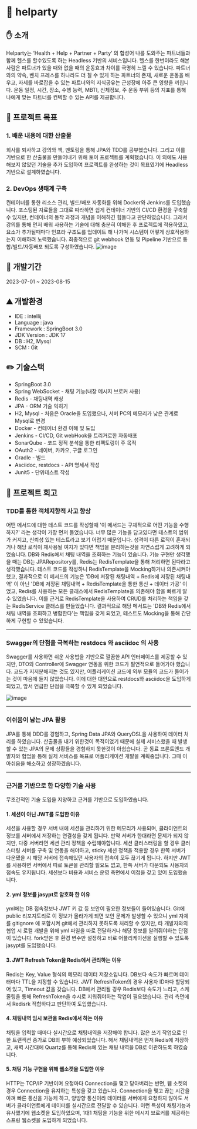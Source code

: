 # 🏃 helparty

## ✋ 소개

Helparty는 ‘Health + Help + Partner + Party’ 의 합성어 나를 도와주는 파트너들과 함께 헬스를 할수있도록 하는 Headless 기반의 서비스입니다.
헬스를 한번이라도 해본 사람은 파트너가 있을 때와 없을 때의 운동효과 차이를 극명히 느낄 수 있습니다.
파트너와의 약속, 벤치 프레스를 하나라도 더 칠 수 있게 하는 파트너의 존재, 새로운 운동을 배우고, 자세를 바로잡을 수 있는 파트너와의 지식공유는 근성장에 아주 큰 영향을 끼칩니다.
운동 일정, 시간, 장소, 수행 능력, MBTI, 신체정보, 주 운동 부위 등의 지표를 통해 나에게 맞는 파트너를 컨텍할 수 있는 API를 제공합니다.

## 🥅 프로젝트 목표

### 1. 배운 내용에 대한 산출물

회사를 퇴사하고 강의와 책, 멘토링을 통해 JPA와 TDD를 공부했습니다. 그리고 이를 기반으로 한 산출물을 만들어내기 위해 토이 프로젝트를 계획했습니다.
이 외에도 사용해보지 않았던 기술을 추가 도입하여 프로젝트를 완성하는 것이 목표였기에 Headless 기반으로 설계하였습니다.

### 2. DevOps 생태계 구축

컨테이너를 통한 리소스 관리, 빌드/배포 자동화를 위해 Docker와 Jenkins를 도입했습니다. 포스팅된 자료들을 그대로 따라하면 쉽게 컨테이너 기반의 CI/CD 환경을 구축할 수 있지만,
컨테이너의 동작 과정과 개념을 이해하긴 힘들다고 판단하였습니다. 그래서 강의를 통해 먼저 배워 사용하는 기술에 대해 충분히 이해한 후 프로젝트에 적용하였고, 요소가 추가될때마다
인프라 구조도를 업데이트 해 나가며 시스템이 어떻게 상호작용하는지 이해하려 노력했습니다.
최종적으로 git webhook 연동 및 Pipeline 기반으로 통합/빌드/자동배포 되도록 구성하였습니다.
![image](https://github.com/tlatmsrud/hellparty/assets/9374562/d84d9984-fca5-45f7-b591-f739bafd1cbc)



## 📅 개발기간
2023-07-01 ~ 2023-08-15

## ⛰️ 개발환경
- IDE : intellij
- Language : java
- Framework : SpringBoot 3.0
- JDK Version : JDK 17
- DB : H2, Mysql
- SCM : Git

## ✏️ 기술스택
- SpringBoot 3.0
- Spring WebSocket - 채팅 기능(내장 메시지 브로커 사용)
- Redis - 채팅내역 캐싱
- JPA - ORM 기술 익히기
- H2, Mysql - 처음은 Oracle을 도입했으나, 서버 PC의 메모리가 낮은 관계로 Mysql로 변경
- Docker - 컨테이너 환경 이해 및 도입
- Jenkins - CI/CD, Git webHook을 트리거로한 자동배포
- SonarQube - 코드 정적 분석을 통한 리팩토링이 주 목적
- OAuth2 - 네이버, 카카오, 구글 로그인
- Gradle - 빌드
- Asciidoc, restdocs - API 명세서 작성
- Junit5 - 단위테스트 작성

## 🤔 프로젝트 회고
### TDD를 통한 객체지향적 사고 향상
   어떤 메서드에 대한 테스트 코드를 작성할때 '이 메서드는 구체적으로 어떤 기능을 수행하지?' 라는 생각이 가장 먼저 들었습니다. 너무 많은 기능을 담고있다면 테스트의 범위가 커지고,
   신뢰성 있는 테스트라고 보기 어렵기 때문입니다. 성격이 다른 로직이 혼재되거나 해당 로직이 재사용될 여지가 있다면 책임을 분리하는것을 자연스럽게 고려하게 되었습니다.
   DB와 Redis에서 채팅 내역을 조회하는 기능이 있습니다. 기능 구현만 생각했을 때는 DB는 JPARepository를, Redis는 RedisTemplate을 통해 처리하면 된다라고 생각했습니다.
   테스트 코드를 작성하니 RedisTemplate을 Mocking하거나 의존시켜야 했고, 결과적으로 이 메서드의 기능은 'DB에 저장된 채팅내역 + Redis에 저장된 채팅내역' 이 아닌 'DB에 저장된 채팅내역 + RedisTemplate을 통한 통신 + 데이터 가공' 이었고, Redis를 사용하는 모든 클래스에서 RedisTemplate을 의존해야 함을 빠르게 알 수 있었습니다. 이를 근거로 RedisTemplate을 사용하여 CRUD를 처리하는 책임을 갖는 RedisService 클래스를 만들었습니다.
   결과적으로 해당 메서드는 'DB와 Redis에서 채팅 내역을 조회하고 병합한다'는 책임을 갖게 되었고, 테스트도 Mocking을 통해 간단하게 구현할 수 있었습니다.

---

### Swagger의 단점을 극복하는 restdocs 와 asciidoc 의 사용
   Swagger를 사용하면 쉬운 사용법을 기반으로 깔끔한 API 인터페이스를 제공할 수 있지만, DTO와 Controller에 Swagger 연동을 위한 코드가 필연적으로 들어가야 했습니다. 코드가 지저분해지는 것도 있지만, 어플리케이션 코드에
   외부 모듈의 코드가 들어가는 것이 마음에 들지 않았습니다.
   이에 대한 대안으로 restdocs와 asciidoc을 도입하게 되었고, 앞서 언급한 단점을 극복할 수 있게 되었습니다.
   
   ![image](https://github.com/tlatmsrud/hellparty/assets/9374562/4019b523-2f27-490d-821a-035df3955055)

---

### 이쉬움이 남는 JPA 활용
   JPA를 통해 DDD를 경험하고, Spring Data JPA와 QueryDSL을 사용하여 데이터 처리를 하였습니다. 산출물을 내기 위한것이 목적이었기 때문에 실제 서비스했을 때 발생할 수 있는 JPA의 문제 상황들을 경험하지 못한것이 아쉽습니다.
   곧 동료 프론트엔드 개발자와 협업을 통해 실제 서비스를 목표로 어플리케이션 개발을 계획중입니다. 그때 이 아쉬움을 해소하고 성장하겠습니다.

---

### 근거를 기반으로 한 다양한 기술 사용
   무조건적인 기술 도입을 지양하고 근거를 기반으로 도입하였습니다.


#### 1. 세션이 아닌 JWT를 도입한 이유
세션을 사용할 경우 서버 내에 세션을 관리하기 위한 메모리가 사용되며, 클라이언트의 정보를 서버에서 저장하는 연결성을 갖게 됩니다. 만약 서버가 한대라면 문제가 되지 않지만, 다중 서버라면 세션 관리 정책을 수립해야합니다.
세션 클러스터링을 할 경우 클러스터링 서버를 구축 및 연동을 해야하고, sticky 세션 정책을 적용할 경우 한쪽 서버가 다운됐을 시 해당 서버에 접속해있던 사용자의 접속이 모두 끊기게 됩니다.
하지만 JWT를 사용하면 서버에서 따로 토큰을 관리할 필요도 없고, 한쪽 서버가 다운되도 사용자의 접속도 유지됩니다. 세션보다 비용과 서비스 운영 측면에서 이점을 갖고 있어 도입했습니다.


#### 2. yml 정보를 jasypt로 암호화 한 이유
yml에는 DB 접속정보나 JWT 키 값 등 보안이 필요한 정보들이 들어있습니다. Git에 public 리포지토리로 이 정보가 올라가게 되면 보안 문제가 발생할 수 있으니 yml 자체를 gitignore 에 포함시켜 git에서 관리하지 못하도록 처리할 수 있지만,
타 개발자와의 협업 시 로컬 개발을 위해 yml 파일을 따로 전달하거나 해당 정보를 알려줘야하는 단점이 있습니다. fork받은 후 환경 변수만 설정하고 바로 어플리케이션을 실행할 수 있도록 jasypt를 도입했습니다.


#### 3. JWT Refresh Token을 Redis에서 관리하는 이유
Redis는 Key, Value 형식의 메모리 데이터 저장소입니다. DB보다 속도가 빠르며 데이터마다 TTL을 지정할 수 있습니다.
JWT RefreshToken의 경우 사용자 ID마다 할당되어 있고, Timeout 값을 갖습니다. DB에서 관리될 경우 Redis보다 속도가 느리고, 스케줄링을 통해 RefreshToken을 수시로 지워줘야하는 작업이 필요했습니다.
관리 측면에서 Redisrk 적합하다고 판단하여 도입했습니다.


#### 4. 채팅내역 임시 보관을 Redis에서 하는 이유
채팅을 입력할 때마다 실시간으로 채팅내역을 저장해야 합니다. 많은 쓰기 작업으로 인한 트랜잭션 증가로 DB의 부하 예상되었습니다. 해서 채팅내역은 먼저 Redis에 저장하고, 새벽 시간대에 Quartz를 통해
Redis에 있는 채팅 내역을 DB로 이관하도록 하였습니다.


#### 5. 채팅 기능 구현을 위해 웹소켓을 도입한 이유
HTTP는 TCP/IP 기반이며 요청마다 Connection을 맺고 닫아버리는 반면, 웹 소켓의 경우 Connection을 유지하는 특성을 갖고 있습니다. Connection을 맺고 끊는 시간을 아껴 빠른 통신을 가능케 하고,
양방향 통신이라 데이터를 서버에게 요청하지 않아도 서버가 클라이언트에게 데이터를 실시간으로 전달할 수 있습니다. 이런 특성이 채팅기능과 유사했기에 웹소켓을 도입하였으며, 1대1 채팅을 기능을 위한 메시지 브로커를
제공하는 스프링 웹소켓을 도입하게 되었습니다.

      
    
    
   
   
    
    
   
    
   
   
